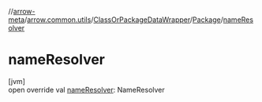 //[arrow-meta](../../../../index.md)/[arrow.common.utils](../../index.md)/[ClassOrPackageDataWrapper](../index.md)/[Package](index.md)/[nameResolver](name-resolver.md)

# nameResolver

[jvm]\
open override val [nameResolver](name-resolver.md): NameResolver

